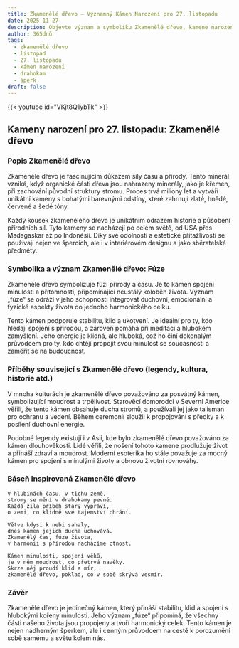 ```yaml
---
title: Zkamenělé dřevo – Významný Kámen Narození pro 27. listopadu
date: 2025-11-27
description: Objevte význam a symboliku Zkamenělé dřevo, kamene narození pro 27. listopadu, který symbolizuje Fúze. Přečtěte si legendy a inspirující příběhy.
author: 365dnů
tags:
  - zkamenělé dřevo
  - listopad
  - 27. listopadu
  - kámen narození
  - drahokam
  - šperk
draft: false
---
```


{{< youtube id="VKjt8Q1ybTk" >}}

## Kameny narození pro 27. listopadu: Zkamenělé dřevo

### Popis Zkamenělé dřevo

Zkamenělé dřevo je fascinujícím důkazem síly času a přírody. Tento minerál vzniká, když organické části dřeva jsou nahrazeny minerály, jako je křemen, při zachování původní struktury stromu. Proces trvá miliony let a vytváří unikátní kameny s bohatými barevnými odstíny, které zahrnují zlaté, hnědé, červené a šedé tóny.

Každý kousek zkamenělého dřeva je unikátním odrazem historie a působení přírodních sil. Tyto kameny se nacházejí po celém světě, od USA přes Madagaskar až po Indonésii. Díky své odolnosti a estetické přitažlivosti se používají nejen ve špercích, ale i v interiérovém designu a jako sběratelské předměty.

### Symbolika a význam Zkamenělé dřevo: Fúze

Zkamenělé dřevo symbolizuje fúzi přírody a času. Je to kámen spojení minulosti a přítomnosti, připomínající neustálý koloběh života. Význam „fúze“ se odráží v jeho schopnosti integrovat duchovní, emocionální a fyzické aspekty života do jednoho harmonického celku.

Tento kámen podporuje stabilitu, klid a ukotvení. Je ideální pro ty, kdo hledají spojení s přírodou, a zároveň pomáhá při meditaci a hlubokém zamyšlení. Jeho energie je klidná, ale hluboká, což ho činí dokonalým průvodcem pro ty, kdo chtějí propojit svou minulost se současností a zaměřit se na budoucnost.

### Příběhy související s Zkamenělé dřevo (legendy, kultura, historie atd.)

V mnoha kulturách je zkamenělé dřevo považováno za posvátný kámen, symbolizující moudrost a trpělivost. Starověcí domorodci v Severní Americe věřili, že tento kámen obsahuje ducha stromů, a používali jej jako talisman pro ochranu a vedení. Během ceremonií sloužil k propojování s předky a k posílení duchovní energie.

Podobné legendy existují i v Asii, kde bylo zkamenělé dřevo považováno za kámen dlouhověkosti. Lidé věřili, že nošení tohoto kamene prodlužuje život a přináší zdraví a moudrost. Moderní esoterika ho stále považuje za mocný kámen pro spojení s minulými životy a obnovu životní rovnováhy.

### Báseň inspirovaná Zkamenělé dřevo

```
V hlubinách času, v tichu země,  
stromy se mění v drahokamy pevné.  
Každá žíla příběh starý vypráví,  
o zemi, co klidně své tajemství chrání.

Větve kdysi k nebi sahaly,  
dnes kámen jejich ducha uchovává.  
Zkamenělý čas, fúze života,  
v harmonii s přírodou nacházíme ctnost.

Kámen minulosti, spojení věků,  
je v něm moudrost, co přetrvá navěky.  
Skrze něj proudí klid a mír,  
zkamenělé dřevo, poklad, co v sobě skrývá vesmír.
```

### Závěr

Zkamenělé dřevo je jedinečný kámen, který přináší stabilitu, klid a spojení s hlubokými kořeny minulosti. Jeho význam „fúze“ připomíná, že všechny části našeho života jsou propojeny a tvoří harmonický celek. Tento kámen je nejen nádherným šperkem, ale i cenným průvodcem na cestě k porozumění sobě samému a světu kolem nás.